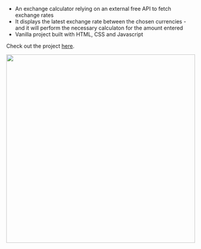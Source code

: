 - An exchange calculator relying on an external free API to fetch exchange rates
- It displays the latest exchange rate between the chosen currencies  - and it will perform the necessary calculaton for the amount entered
- Vanilla project built with HTML, CSS and Javascript

Check out the project [here](https://inomniaparatus-wd.github.io/Exchange-Rate-Calculator/).

<img src="https://user-images.githubusercontent.com/78725314/224529458-5aaba92d-9252-4e4d-bebd-2799e7a7c2e5.jpg" width=500px/>

